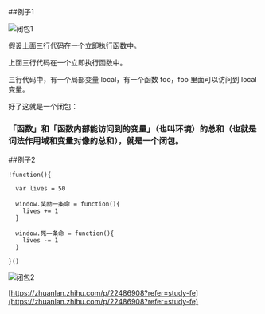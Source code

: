##例子1

![闭包1](https://pic1.zhimg.com/80/v2-2d16967becf2df18358d62a84d0595e7_hd.jpg)

假设上面三行代码在一个立即执行函数中。

上面三行代码在一个立即执行函数中。

三行代码中，有一个局部变量 local，有一个函数 foo，foo 里面可以访问到 local 变量。

好了这就是一个闭包：

### 「函数」和「函数内部能访问到的变量」（也叫环境）的总和（也就是词法作用域和变量对像的总和），就是一个闭包。

##例子2


```
!function(){

  var lives = 50

  window.奖励一条命 = function(){
    lives += 1
  }

  window.死一条命 = function(){
    lives -= 1
  }

}()
```
![闭包2](https://pic1.zhimg.com/80/v2-89bf8b72fb612a1e2f348ed0b3e0689f_hd.jpg)

[https://zhuanlan.zhihu.com/p/22486908?refer=study-fe](https://zhuanlan.zhihu.com/p/22486908?refer=study-fe)

